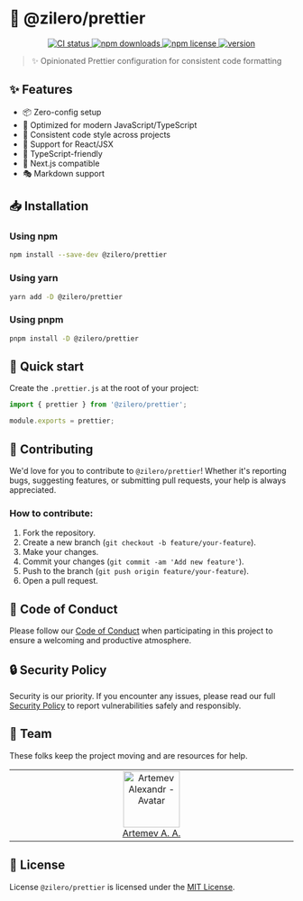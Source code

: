 # 🎯 @zilero/prettier

<p align="center">
  <a href="https://github.com/Zilero232/dev-config-hub">
      <img src="https://img.shields.io/github/actions/workflow/status/Zilero232/dev-config-hub/integrate.yaml?label=CI&logo=GitHub" alt="CI status">
    </a>
  <a href="https://www.npmjs.com/package/@zilero/prettier">
      <img src="https://img.shields.io/npm/dm/@zilero/prettier?logo=NPM" alt="npm downloads">
    </a>
  <a href="https://github.com/Zilero232/cli">
      <img src="https://img.shields.io/badge/License-MIT-yellow.svg" alt="npm license">
    </a>
  <a href="https://github.com/Zilero232/dev-config-hub/tree/main/tools/prettier">
      <img src="https://img.shields.io/npm/v/@zilero/prettier?label=version" alt="version">
    </a>
</p>

> ✨ Opinionated Prettier configuration for consistent code formatting

## ✨ Features

- 📦 Zero-config setup
- 🎯 Optimized for modern JavaScript/TypeScript
- 🔧 Consistent code style across projects
- 🚀 Support for React/JSX
- 💪 TypeScript-friendly
- 📱 Next.js compatible
- 🎭 Markdown support

## 📥 Installation

### Using npm

```bash
npm install --save-dev @zilero/prettier
```
### Using yarn

```bash
yarn add -D @zilero/prettier
```

### Using pnpm

```bash
pnpm install -D @zilero/prettier
```

## 🚀 Quick start

Create the `.prettier.js` at the root of your project:

```javascript
import { prettier } from '@zilero/prettier';

module.exports = prettier;
```

## 🤝 Contributing

We'd love for you to contribute to `@zilero/prettier`! Whether it's reporting bugs, suggesting features, or submitting pull requests, your help is always appreciated.

### How to contribute:

1. Fork the repository.
2. Create a new branch (`git checkout -b feature/your-feature`).
3. Make your changes.
4. Commit your changes (`git commit -am 'Add new feature'`).
5. Push to the branch (`git push origin feature/your-feature`).
6. Open a pull request.

## 📜 Code of Conduct

Please follow our [Code of Conduct](CODE_OF_CONDUCT.md) when participating in this project to ensure a welcoming and productive atmosphere.

## 🔒 Security Policy

Security is our priority. If you encounter any issues, please read our full [Security Policy](SECURITY.md) to report vulnerabilities safely and responsibly.

## 👥 Team

These folks keep the project moving and are resources for help.

<table>
  <tbody>
    <tr>
      <td align="center" valign="top" width="11%">
        <a href="https://career.habr.com/zilero">
          <img src="https://avatars.githubusercontent.com/u/68345676?s=400&u=eb7df22c29a8aca48def78ec54a7526601c9fd8f&v=4" width="100" height="100" alt="Artemev Alexandr - Avatar">
          <br />
          Artemev A. A.
        </a>
      </td>
    </tr>
  </tbody>
</table>

## 📄 License

License `@zilero/prettier` is licensed under the [MIT License](LICENSE).
